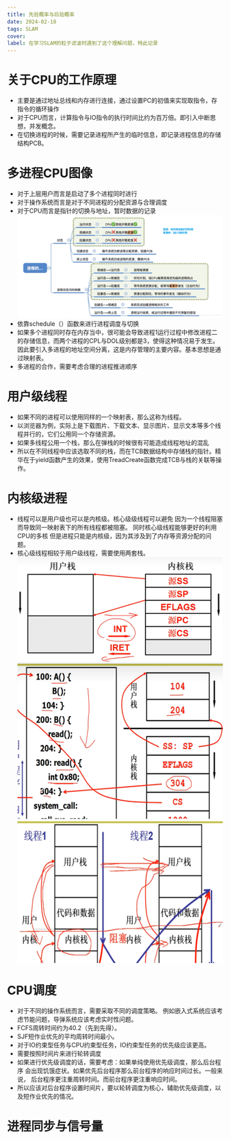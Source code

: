 ```yaml
---
title: 先验概率与后验概率
date: 2024-02-18 
tags: SLAM
cover: 
label: 在学习SLAM的粒子滤波时遇到了这个理解问题，特此记录
---
```

# 关于CPU的工作原理
+ 主要是通过地址总线和内存进行连接，通过设置PC的初值来实现取指令，存指令的循环操作
+ 对于CPU而言，计算指令与IO指令的执行时间比约为百万倍。即引入中断思想，并发概念。
+ 在切换进程的时候，需要记录进程所产生的临时信息，即记录进程信息的存储结构PCB。

# 多进程CPU图像
+ 对于上层用户而言是启动了多个进程同时进行
+ 对于操作系统而言是对于不同进程的分配资源与合理调度
+ 对于CPU而言是指针的切换与地址，暂时数据的记录
![五态变化](../pic/进程/五态变化.png)
+ 依靠schedule（）函数来进行进程调度与切换
+ 如果多个进程同时存在内存当中，很可能会导致进程1运行过程中修改进程二的存储信息，而两个进程的CPL与DOL级别都是3，使得这种情况易于发生。因此要引入多进程的地址空间分离，这是内存管理的主要内容。基本思想是通过映射表。
+ 多进程的合作，需要考虑合理的进程推进顺序

# 用户级线程
+ 如果不同的进程可以使用同样的一个映射表，那么这称为线程。
+ 以浏览器为例，实际上是下载图片、下载文本、显示图片、显示文本等多个线程并行的，它们公用同一个存储资源。
+ 如果多线程公用一个栈，那么在弹栈的时候很有可能造成线程地址的混乱
+ 所以在不同线程中应该选取不同的栈，而在TCB数据结构中存储栈的指针。精华在于yield函数产生的效果，使用TreadCreate函数完成TCB与栈的关联等操作。

# 内核级进程
+ 线程可以是用户级也可以是内核级。核心级级线程可以避免
因为一个线程阻塞而导致同一映射表下的所有线程都被阻塞。
同时核心级线程能够更好的利用CPU的多核
但是进程只能是内核级，因为其涉及到了内存等资源分配的问题。
+ 核心级线程相较于用户级线程，需要使用两套栈。
![用户栈与内核栈](../pic/进程/用户栈与内核栈.png)
![用户栈与内核栈的跳转](../pic/进程/用户栈与内核栈的跳转.png)
![用户栈与内核栈的跳转](../pic/进程/栈切换五段论.png)

# CPU调度
+ 对于不同的操作系统而言，需要采取不同的调度策略。
例如嵌入式系统应该考虑节能问题，导弹系统应该考虑实时性问题。
+ FCFS周转时间约为40.2（先到先得）。
+ SJF短作业优先的平均周转时间最小。
+ 对于IO约束型任务与CPU约束型任务，IO约束型任务的优先级应该更高。
+ 需要按照时间片来进行轮转调度   
+ 如果进行优先级调度的话，需要考虑：如果单纯使用优先级调度，那么后台程序
会出现饥饿症状。如果优先后台程序那么前台程序的响应时间过长。一般来说，
后台程序更注重周转时间。而前台程序更注重响应时间。
+ 所以应该对后台程序设置时间片，要以轮转调度为核心，辅助优先级调度，以及短作业优先的情况。
 
 # 进程同步与信号量